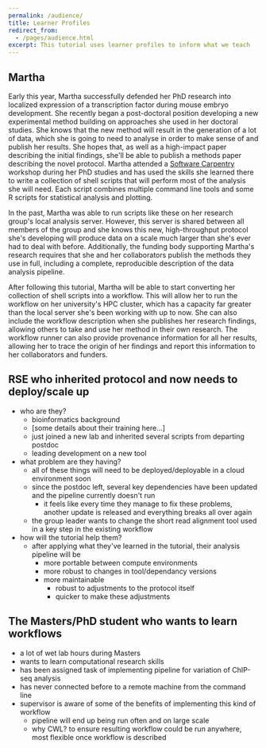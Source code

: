 ```yaml
---
permalink: /audience/
title: Learner Profiles
redirect_from:
  - /pages/audience.html
excerpt: This tutorial uses learner profiles to inform what we teach
---
```


## Martha

Early this year,
Martha successfully defended her PhD research into localized expression of
a transcription factor during mouse embryo development.
She recently began a post-doctoral position developing a new experimental method
building on approaches she used in her doctoral studies.
She knows that the new method will result in the generation of a lot of data,
which she is going to need to analyse in order to make sense of and publish her results.
She hopes that, as well as a high-impact paper describing the initial findings,
she'll be able to publish a methods paper describing the novel protocol.
Martha attended a [Software Carpentry](https://software-carpentry.org/) workshop
during her PhD studies and has used the skills she learned there
to write a collection of shell scripts that will perform most of the
analysis she will need. Each script combines multiple command line tools
and some R scripts for statistical analysis and plotting.

In the past, Martha was able to run scripts like these on her
research group's local analysis server. However, this server is
shared between all members of the group and she knows
this new, high-throughput protocol she's developing will produce data on
a scale much larger than she's ever had to deal with before.
Additionally, the funding body supporting Martha's research requires
that she and her collaborators publish the methods they use in full,
including a complete, reproducible description of the data analysis pipeline.

After following this tutorial,
Martha will be able to start converting her collection of shell scripts
into a workflow.
This will allow her to run the workflow on her university's HPC cluster,
which has a capacity far greater than the local server
she's been working with up to now.
She can also include the workflow description when she publishes her research findings,
allowing others to take and use her method in their own research.
The workflow runner can also provide provenance information
for all her results,
allowing her to trace the origin of her findings
and report this information to her collaborators and funders.

## RSE who inherited protocol and now needs to deploy/scale up

- who are they?
    - bioinformatics background
    - [some details about their training here...]
    - just joined a new lab and inherited several scripts from departing postdoc
    - leading development on a new tool
- what problem are they having?
    - all of these things will need to be deployed/deployable in a cloud environment soon
    - since the postdoc left, several key dependencies have been updated and the pipeline currently doesn't run
        - it feels like every time they manage to fix these problems, another update is released and everything breaks all over again
    - the group leader wants to change the short read alignment tool used in a key step in the existing workflow
- how will the tutorial help them?
    - after applying what they've learned in the tutorial, their analysis pipeline will be
        - more portable between compute environments
        - more robust to changes in tool/dependancy versions
        - more maintainable
            - robust to adjustments to the protocol itself
            - quicker to make these adjustments

## The Masters/PhD student who wants to learn workflows

- a lot of wet lab hours during Masters
- wants to learn computational research skills
- has been assigned task of implementing pipeline for variation of ChIP-seq analysis
- has never connected before to a remote machine from the command line
- supervisor is aware of some of the benefits of implementing this kind of workflow
    - pipeline will end up being run often and on large scale
    - why CWL? to ensure resulting workflow could be run anywhere, most flexible once workflow is described
